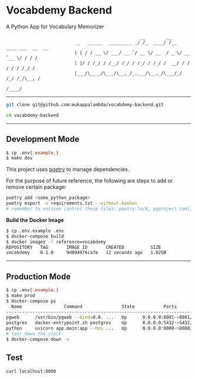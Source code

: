 # Vocabdemy Backend

A Python App for Vocabulary Memorizer

```
                                                   __        __
                           _   ______  _________ _/ /_  ____/ /__  ____ ___  __  __
                          | | / / __ \/ ___/ __ `/ __ \/ __  / _ \/ __ `__ \/ / / /
                          | |/ / /_/ / /__/ /_/ / /_/ / /_/ /  __/ / / / / / /_/ /
                          |___/\____/\___/\__,_/_.___/\__,_/\___/_/ /_/ /_/\__, /
                                                                          /____/

```

---

```bash
git clone git@github.com:mukappalambda/vocabdemy-backend.git
```

```bash
cd vocabdemy-backend
```

---

## Development Mode

```bash
$ cp .env{.example,}
$ make dev
```

This project uses [poetry](https://github.com/python-poetry/poetry) to manage dependencies.

For the purpose of future reference, the following are steps to add or remove certain package:

```bash
poetry add <some_python_package>
poetry export -o requirements.txt --without-hashes
# remember to version control these files: poetry.lock, pyproject.toml, requirements.txt
```

**Build the Docker Image**

```bash
$ cp .env.example .env
$ docker-compose build
$ docker images -f reference=vocabdemy
REPOSITORY   TAG       IMAGE ID       CREATED          SIZE
vocabdemy    0.1.0     9d094976ca7e   12 seconds ago   1.02GB
```

---

## Production Mode

```bash
$ cp .env{.example,}
$ make prod
$ docker-compose ps
  Name                Command               State           Ports         
--------------------------------------------------------------------------
pgweb      /usr/bin/pgweb --bind=0.0. ...   Up      0.0.0.0:8081->8081/tcp
postgres   docker-entrypoint.sh postgres    Up      0.0.0.0:5432->5432/tcp
python     uvicorn app.main:app --hos ...   Up      0.0.0.0:8000->8000/tcp
# tear down the stack
$ docker-compose down -v
```

## Test

```bash
curl localhost:8000
```
